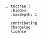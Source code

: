 ```{include} production-readiness-checklist.md
```

```{eval-rst}
.. toctree::
   :hidden:
   :maxdepth: 1

   contributing
   changelog
   license
```
